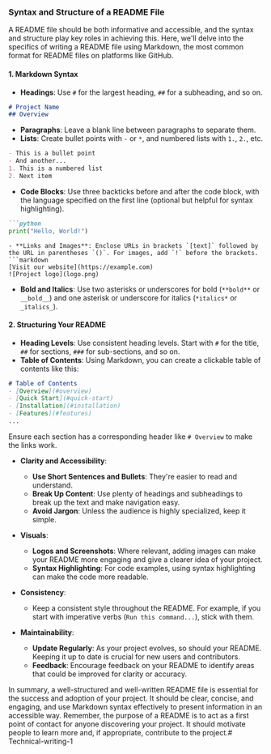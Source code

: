 ### Syntax and Structure of a README File

A README file should be both informative and accessible, and the syntax and structure play key roles in achieving this. Here, we'll delve into the specifics of writing a README file using Markdown, the most common format for README files on platforms like GitHub.

#### **1. Markdown Syntax**
- **Headings**: Use `#` for the largest heading, `##` for a subheading, and so on.
```markdown
# Project Name
## Overview
```
- **Paragraphs**: Leave a blank line between paragraphs to separate them.
- **Lists**: Create bullet points with `-` or `*`, and numbered lists with `1.`, `2.`, etc.
```markdown
- This is a bullet point
- And another...
1. This is a numbered list
2. Next item
```
- **Code Blocks**: Use three backticks before and after the code block, with the language specified on the first line (optional but helpful for syntax highlighting).
```markdown
```python
print("Hello, World!")
```
```
- **Links and Images**: Enclose URLs in brackets `[text]` followed by the URL in parentheses `()`. For images, add `!` before the brackets.
```markdown
[Visit our website](https://example.com)
![Project logo](logo.png)
```
- **Bold and Italics**: Use two asterisks or underscores for bold (`**bold**` or `__bold__`) and one asterisk or underscore for italics (`*italics*` or `_italics_`).

#### **2. Structuring Your README**
- **Heading Levels**: Use consistent heading levels. Start with `#` for the title, `##` for sections, `###` for sub-sections, and so on.
- **Table of Contents**: Using Markdown, you can create a clickable table of contents like this:
```markdown
# Table of Contents
- [Overview](#overview)
- [Quick Start](#quick-start)
- [Installation](#installation)
- [Features](#features)
...
```
Ensure each section has a corresponding header like `# Overview` to make the links work.

- **Clarity and Accessibility**:
  - **Use Short Sentences and Bullets**: They're easier to read and understand.
  - **Break Up Content**: Use plenty of headings and subheadings to break up the text and make navigation easy.
  - **Avoid Jargon**: Unless the audience is highly specialized, keep it simple.

- **Visuals**:
  - **Logos and Screenshots**: Where relevant, adding images can make your README more engaging and give a clearer idea of your project.
  - **Syntax Highlighting**: For code examples, using syntax highlighting can make the code more readable.

- **Consistency**:
  - Keep a consistent style throughout the README. For example, if you start with imperative verbs (`Run this command...`), stick with them.

- **Maintainability**:
  - **Update Regularly**: As your project evolves, so should your README. Keeping it up to date is crucial for new users and contributors.
  - **Feedback**: Encourage feedback on your README to identify areas that could be improved for clarity or accuracy.

In summary, a well-structured and well-written README file is essential for the success and adoption of your project. It should be clear, concise, and engaging, and use Markdown syntax effectively to present information in an accessible way. Remember, the purpose of a README is to act as a first point of contact for anyone discovering your project. It should motivate people to learn more and, if appropriate, contribute to the project.# Technical-writing-1

